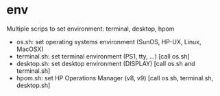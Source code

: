 # env

Multiple scrips to set environment: terminal, desktop, hpom
- os.sh: set operating systems environment (SunOS, HP-UX, Linux, MacOSX)
- terminal.sh: set terminal environment (PS1, tty, ...) [call os.sh]
- desktop.sh: set desktop environment (DISPLAY) [call os.sh and terminal.sh]
- hpom.sh: set HP Operations Manager (v8, v9) [call os.sh, terminal.sh, desktop.sh]

#
